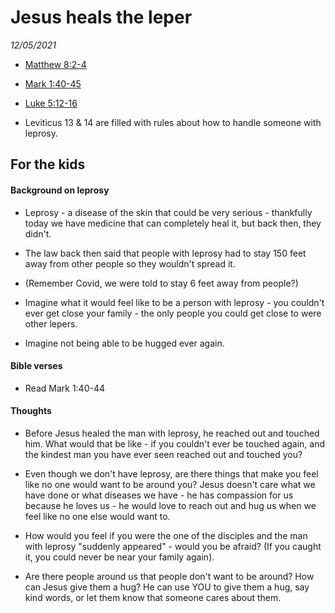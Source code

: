 # Jesus heals the leper
*12/05/2021*

* [Matthew 8:2-4](https://www.biblegateway.com/passage/?search=Matthew+8%3A2-4&version=NLT)
* [Mark 1:40-45](https://www.biblegateway.com/passage/?search=Mark+1%3A40-45&version=NLT)
* [Luke 5:12-16](https://www.biblegateway.com/passage/?search=Luke+5%3A12-16&version=NLT)

*  Leviticus 13 & 14 are filled with rules about how to handle someone with leprosy.

## For the kids

#### Background on leprosy 

* Leprosy - a disease of the skin that could be very serious - thankfully today we have medicine that can completely heal it, but back then, they didn't.
* The law back then said that people with leprosy had to stay 150 feet away from other people so they wouldn't spread it.
* (Remember Covid, we were told to stay 6 feet away from people?)

* Imagine what it would feel like to be a person with leprosy - you couldn't ever get close your family - the only people you could get close to were other lepers.
* Imagine not being able to be hugged ever again.

#### Bible verses

* Read Mark 1:40-44

#### Thoughts

* Before Jesus healed the man with leprosy, he reached out and touched him.  What would that be like - if you couldn't ever be touched again, and the kindest man you have ever seen reached out and touched you?

* Even though we don't have leprosy, are there things that make you feel like no one would want to be around you?  Jesus doesn't care what we have done or what diseases we have - he has compassion for us because he loves us - he would love to reach out and hug us when we feel like no one else would want to.

* How would you feel if you were the one of the disciples and the man with leprosy "suddenly appeared" - would you be afraid? (If you caught it, you could never be near your family again).
* Are there people around us that people don't want to be around?  How can Jesus give them a hug?  He can use YOU to give them a hug, say kind words, or let them know that someone cares about them.
